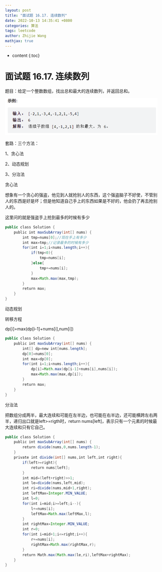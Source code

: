 ```yaml
---
layout: post
title: "面试题 16.17. 连续数列"
date: 2022-10-13 14:35:41 +0800
categories: 算法
tags: leetcode
author: Zhijie Wang
mathjax: true
---
```


* content
{:toc}
# 面试题 16.17. 连续数列

题目：给定一个整数数组，找出总和最大的连续数列，并返回总和。



![](../images/WEBRESOURCE05fd0d98d5d1f4471eed2e3158bee9a8.png)

套路：三个方法：

1、贪心法

2、动态规划

3、分治法



贪心法

想象有一个贪心的强盗，他见到人就抢别人的东西，这个强盗脑子不好使，不管别人的东西是好是坏；但是他知道自己手上的东西如果是不好的，他会扔了再去抢别人的。

这里问的就是强盗手上抢到最多的时候有多少

```java
public class Solution {
    public int maxSubArray(int[] nums) {
        int tmp=nums[0];//现在手上有多少
        int max=tmp;//记录最多的时候有多少
        for(int i=1;i<nums.length;i++){
            if(tmp<0){
                tmp=nums[i];
            }else{
                tmp+=nums[i];
            }
            max=Math.max(max,tmp);
        }
        return max;
    }
}
```

动态规划

转移方程

dp[i]=max(dp[i-1]+nums[i],num[i])

```java
public class Solution {
    public int maxSubArray(int[] nums) {
        int[] dp=new int[nums.length];
        dp[0]=nums[0];
        int max=dp[0];
        for(int i=1;i<nums.length;i++){
            dp[i]=Math.max(dp[i-1]+nums[i],nums[i]);
            max=Math.max(max,dp[i]);
        }
        return max;
    }
}
```

分治法

把数组分成两半，最大连续和可能在左半边，也可能在右半边，还可能横跨左右两半，递归出口就是left>=rigth时，return nums[left]，表示只有一个元素的时候最大连续和只有它自己。

```java
public class Solution {
    public int maxSubArray(int[] nums) {
        return divide(nums,0,nums.length-1);
    }
    private int divide(int[] nums,int left,int right){
        if(left>=right){
            return nums[left];
        }
        int mid=(left+right)>>1;
        int le=divide(nums,left,mid);
        int ri=divide(nums,mid+1,right);
        int leftMax=Integer.MIN_VALUE;
        int l=0;
        for(int i=mid;i>=left;i--){
            l+=nums[i];
            leftMax=Math.max(leftMax,l);
        }
        int rightMax=Integer.MIN_VALUE;
        int r=0;
        for(int i=mid+1;i<=right;i++){
            r+=nums[i];
            rightMax=Math.max(rightMax,r);
        }
        return Math.max(Math.max(le,ri),leftMax+rightMax);
    }
}
```
